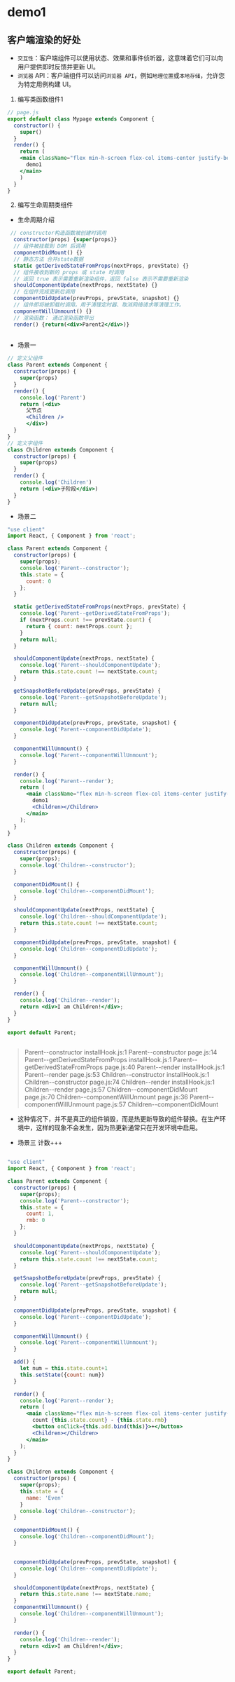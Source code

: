 

# demo1

## 客户端渲染的好处
- `交互性`：客户端组件可以使用状态、效果和事件侦听器，这意味着它们可以向用户提供即时反馈并更新 UI。
- `浏览器` API：客户端组件可以访问`浏览器 API`，例如`地理位置`或`本地存储`，允许您为特定用例构建 UI。


1. 编写类函数组件1
```jsx
// page.js
export default class Mypage extends Component {
  constructor() {
    super()
  }
  render() {
    return (
    <main className="flex min-h-screen flex-col items-center justify-between p-24">
      demo1
    </main>
    )
  }
}
```

2. 编写生命周期类组件

- 生命周期介绍
```jsx
 // constructor构造函数被创建时调用
  constructor(props) {super(props)}
  // 组件被挂载到 DOM 后调用
  componentDidMount() {}
  // 静态方法 合并state数据
  static getDerivedStateFromProps(nextProps, prevState) {}
  // 组件接收到新的 props 或 state 时调用
  // 返回 true 表示需要重新渲染组件，返回 false 表示不需要重新渲染
  shouldComponentUpdate(nextProps, nextState) {}
  // 在组件完成更新后调用
  componentDidUpdate(prevProps, prevState, snapshot) {}
  // 组件即将被卸载时调用。用于清理定时器、取消网络请求等清理工作。
  componentWillUnmount() {}
  // 渲染函数： 通过渲染函数导出
  render() {return(<div>Parent2</div>)}
  
```

- 场景一
```jsx
// 定义父组件
class Parent extends Component {
  constructor(props) {
    super(props)
  }
  render() {
    console.log('Parent')
    return (<div>
      父节点
      <Children />
      </div>)
  }
}
// 定义字组件
class Children extends Component {
  constructor(props) {
    super(props)
  }
  render() {
    console.log('Children')
    return (<div>子阶段</div>)
  }
}
```

- 场景二
```jsx
"use client"
import React, { Component } from 'react';

class Parent extends Component {
  constructor(props) {
    super(props);
    console.log('Parent--constructor');
    this.state = {
      count: 0
    };
  }

  static getDerivedStateFromProps(nextProps, prevState) {
    console.log('Parent--getDerivedStateFromProps');
    if (nextProps.count !== prevState.count) {
      return { count: nextProps.count };
    }
    return null;
  }

  shouldComponentUpdate(nextProps, nextState) {
    console.log('Parent--shouldComponentUpdate');
    return this.state.count !== nextState.count;
  }

  getSnapshotBeforeUpdate(prevProps, prevState) {
    console.log('Parent--getSnapshotBeforeUpdate');
    return null;
  }

  componentDidUpdate(prevProps, prevState, snapshot) {
    console.log('Parent--componentDidUpdate');
  }

  componentWillUnmount() {
    console.log('Parent--componentWillUnmount');
  }

  render() {
    console.log('Parent--render');
    return (
      <main className="flex min-h-screen flex-col items-center justify-between p-24">
        demo1
        <Children></Children>
      </main>
    );
  }
}

class Children extends Component {
  constructor(props) {
    super(props);
    console.log('Children--constructor');
  }

  componentDidMount() {
    console.log('Children--componentDidMount');
  }

  shouldComponentUpdate(nextProps, nextState) {
    console.log('Children--shouldComponentUpdate');
    return this.state.count !== nextState.count;
  }

  componentDidUpdate(prevProps, prevState, snapshot) {
    console.log('Children--componentDidUpdate');
  }

  componentWillUnmount() {
    console.log('Children--componentWillUnmount');
  }

  render() {
    console.log('Children--render');
    return <div>I am Children!</div>;
  }
}

export default Parent;
 

```
> Parent--constructor
> installHook.js:1 Parent--constructor
> page.js:14 Parent--getDerivedStateFromProps
> installHook.js:1 Parent--getDerivedStateFromProps
> page.js:40 Parent--render
> installHook.js:1 Parent--render
> page.js:53 Children--constructor
> installHook.js:1 Children--constructor
> page.js:74 Children--render
> installHook.js:1 Children--render
> page.js:57 Children--componentDidMount
> page.js:70 Children--componentWillUnmount
> page.js:36 Parent--componentWillUnmount
> page.js:57 Children--componentDidMount
- 这种情况下，并不是真正的组件销毁，而是热更新导致的组件替换。在生产环境中，这样的现象不会发生，因为热更新通常只在开发环境中启用。

- 场景三
 计数+++
```jsx

"use client"
import React, { Component } from 'react';

class Parent extends Component {
  constructor(props) {
    super(props);
    console.log('Parent--constructor');
    this.state = {
      count: 1,
      rmb: 0
    };
  }

  shouldComponentUpdate(nextProps, nextState) {
    console.log('Parent--shouldComponentUpdate');
    return this.state.count !== nextState.count;
  }

  getSnapshotBeforeUpdate(prevProps, prevState) {
    console.log('Parent--getSnapshotBeforeUpdate');
    return null;
  }

  componentDidUpdate(prevProps, prevState, snapshot) {
    console.log('Parent--componentDidUpdate');
  }

  componentWillUnmount() {
    console.log('Parent--componentWillUnmount');
  }

  add() {
    let num = this.state.count+1
    this.setState({count: num})
  }

  render() {
    console.log('Parent--render');
    return (
      <main className="flex min-h-screen flex-col items-center justify-between p-24">
        count {this.state.count} - {this.state.rmb}
        <button onClick={this.add.bind(this)}>+</button>
        <Children></Children>
      </main>
    );
  }
}

class Children extends Component {
  constructor(props) {
    super(props);
    this.state = {
      name: 'Even'
    }
    console.log('Children--constructor');
  }

  componentDidMount() {
    console.log('Children--componentDidMount');
  }


  componentDidUpdate(prevProps, prevState, snapshot) {
    console.log('Children--componentDidUpdate');
  }

  shouldComponentUpdate(nextProps, nextState) {
    return this.state.name !== nextState.name;
  }
  componentWillUnmount() {
    console.log('Children--componentWillUnmount');
  }

  render() {
    console.log('Children--render');
    return <div>I am Children!</div>;
  }
}

export default Parent;


```